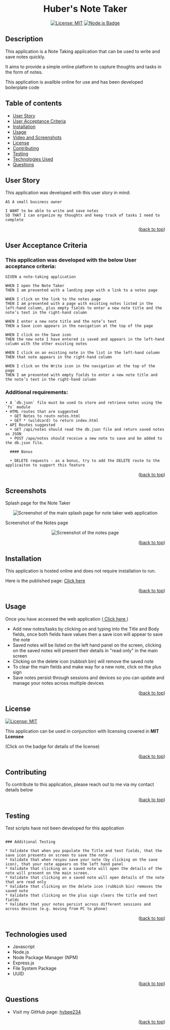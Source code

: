<a ID="readme-top"></a>

<div align="center">

# Huber's Note Taker

  [![License: MIT](https://img.shields.io/badge/License-MIT-yellow.svg)](https://opensource.org/licenses/MIT)
  [![Node.js Badge](https://img.shields.io/badge/Node.js-393?logo=nodedotjs&logoColor=fff&style=flat)](https://nodejs.org/en) 

</div>


## Description

This application is a Note Taking application that can be used to write and save notes quickly.

It aims to provide a simple online platform to capture thoughts and tasks in the form of notes.

This application is availble online for use and has been developed boilerplate code 

## Table of contents

- <a href="#user-story">User Story<a>
- <a href="#user-acceptance-criteria">User Acceptance Criteria<a>
- [Installation](#installation)
- [Usage](#usage)
- <a href="#screenshots">Video and Screenshots<a>
- [License](#license)
- [Contributing](#contributing)
- [Testing](#testing)
- <a href="#technologies-used">Technologies Used<a>
- [Questions](#questions)

## User Story <a ID="user-story"></a>

This application was developed with this user story in mind:

```
AS A small business owner

I WANT to be able to write and save notes
SO THAT I can organize my thoughts and keep track of tasks I need to complete
```

<p align="right">(<a href="#readme-top">back to top</a>)</p>

## User Acceptance Criteria <a ID="user-acceptance-criteria"></a>

### This application was developed with the below User acceptance criteria:

```
GIVEN a note-taking application

WHEN I open the Note Taker
THEN I am presented with a landing page with a link to a notes page

WHEN I click on the link to the notes page
THEN I am presented with a page with existing notes listed in the left-hand column, plus empty fields to enter a new note title and the note’s text in the right-hand column

WHEN I enter a new note title and the note’s text
THEN a Save icon appears in the navigation at the top of the page

WHEN I click on the Save icon
THEN the new note I have entered is saved and appears in the left-hand column with the other existing notes

WHEN I click on an existing note in the list in the left-hand column
THEN that note appears in the right-hand column

WHEN I click on the Write icon in the navigation at the top of the page
THEN I am presented with empty fields to enter a new note title and the note’s text in the right-hand column

```
### Additional requirements:

```
• A `db.json` file must be used to store and retrieve notes using the `fs` module
• HTML routes that are suggested
  • GET Notes to reutn notes.html
  • GET * (wildcard) to return index.html
• API Routes suggested
  • GET /api/notes should read the db.json file and return saved notes as JSON
  • POST /apo/notes should receive a new note to save and be added to the db.json file.

  #### Bonus

  • DELETE requests - as a bonus, try to add the DELETE route to the applicaiton to support this feature
```

<p align="right">(<a href="#readme-top">back to top</a>)</p>

## Screenshots <a ID = "screenshots"></a>



Splash page for the Note Taker

<div align="center">

![Screenshot of the main splash page for note taker web application](./public/assets/images/screenshot1.png)

</div>

Screenshot of the Notes page

<div align="center">

![Screenshot of the notes page](./public/assets/images/screenshot2.png)

</div>

<p align="right">(<a href="#readme-top">back to top</a>)</p>

## Installation

This application is hosted online and does not require installation to run.

Here is the published page: <a href="https://hybee234-note-taker-008efcbf19f2.herokuapp.com/notes"> Click here </a>


<p align="right">(<a href="#readme-top">back to top</a>)</p>

## Usage

Once you have accessed the web application (<a href="https://hybee234-note-taker-008efcbf19f2.herokuapp.com/notes"> Click here </a>)

* Add new notes/tasks by clicking on and typing into the Title and Body fields, once both fields have values then a save icon will appear to save the note
* Saved notes will be listed on the left hand panel on the screen, clicking on the saved notes will present their details in "read only" in the main screen
* Clicking on the delete icon (rubbish bin) will remove the saved note
* To clear the main fields and make way for a new note, click on the plus sign
* Save notes persist through sessions and devices so you can update and manage your notes across multiple devices

<p align="right">(<a href="#readme-top">back to top</a>)</p>
    
## License

[![License: MIT](https://img.shields.io/badge/License-MIT-yellow.svg)](https://opensource.org/licenses/MIT)

This application can be used in conjunction with licensing covered in  <b>MIT Lcensee</b>

(Click on the badge for details of the license)

<p align="right">(<a href="#readme-top">back to top</a>)</p>

## Contributing

To contribute to this application, please reach out to me via my contact details below

<p align="right">(<a href="#readme-top">back to top</a>)</p>

## Testing

Test scripts have not been developed for this application

```

### Additional Testing

* Validate that when you populate the Title and text fields, that the save icon presents on screen to save the note 
* Validate that when resyou save your note (by clicking on the save icon), that your note appears on the left hand panel 
* Validate that clicking on a saved note will open the details of the note will present on the main screen.
* Validate that clicking on a saved note will open details of the note that are read only
* Validate that clicking on the delete icon (rubbish bin) removes the saved note
* Validate that clicking on the plus sign clears the title and text fields
* Validate that your notes persist across different sessions and across devices (e.g. moving from PC to phone)
```

<p align="right">(<a href="#readme-top">back to top</a>)</p>

## Technologies used <a ID="technologies-used"></a>

* Javascript
* Node.js
* Node Package Manager (NPM)
* Express.js
* File System Package
* UUID

<p align="right">(<a href="#readme-top">back to top</a>)</p>


## Questions

- Visit my GitHub page: <a href="https://github.com/hybee234"> hybee234 </a>
  
<p align="right">(<a href="#readme-top">back to top</a>)</p>

